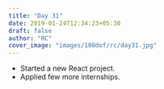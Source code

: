 ```yaml
---
title: "Day 31"
date: 2019-01-24T12:34:23+05:30
draft: false
author: "RC"
cover_image: "images/100dof/rc/day31.jpg"
---
```


* Started a new React project. 
* Applied few more internships.
